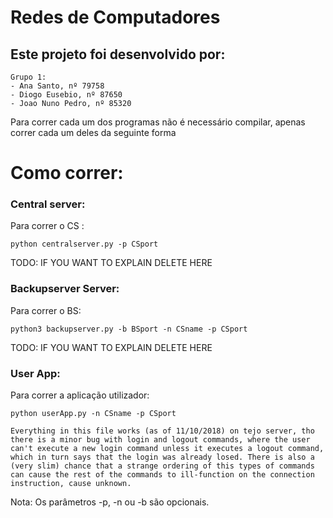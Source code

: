 # Redes de Computadores

## Este projeto foi desenvolvido por:

	Grupo 1:
	- Ana Santo, nº 79758
	- Diogo Eusebio, nº 87650
	- Joao Nuno Pedro, nº 85320

Para correr cada um dos programas não é necessário compilar, apenas correr cada um deles da seguinte forma

# Como correr:

### 	Central server:

Para correr o CS :

```
python centralserver.py -p CSport
```
TODO: IF YOU WANT TO EXPLAIN DELETE HERE

###		Backupserver Server:

Para correr o BS:

```
python3 backupserver.py -b BSport -n CSname -p CSport
```
TODO: IF YOU WANT TO EXPLAIN DELETE HERE

### 	User App:

Para correr a aplicação utilizador:

```
python userApp.py -n CSname -p CSport
```
```
Everything in this file works (as of 11/10/2018) on tejo server, tho there is a minor bug with login and logout commands, where the user can't execute a new login command unless it executes a logout command, which in turn says that the login was already losed. There is also a (very slim) chance that a strange ordering of this types of commands can cause the rest of the commands to ill-function on the connection instruction, cause unknown.
```
Nota: Os parâmetros -p, -n ou -b são opcionais.
